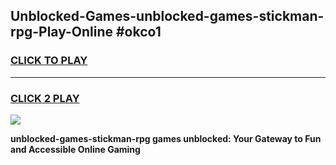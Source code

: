 
## Unblocked-Games-unblocked-games-stickman-rpg-Play-Online #okco1
<h3>
<a href="https://news.freeplayer.one?title=unblocked-games-stickman-rpg&ref=3">CLICK TO PLAY</a></h3>
<hr>

<h3>
<a href="https://news.freeplayer.one?title=unblocked-games-stickman-rpg&ref=3">CLICK 2 PLAY</a>
  
</h3>

<a href="https://news.freeplayer.one?title=unblocked-games-stickman-rpg&ref=3"><img src="https://clearcache.store/games.png"></a>


**unblocked-games-stickman-rpg games unblocked: Your Gateway to Fun and Accessible Online Gaming**
